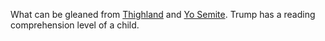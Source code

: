 What can be gleaned from <a href="https://www.reuters.com/article/us-thailand-trump/not-thigh-land-thais-amused-at-trumps-slip-idUSKCN2531FW">Thighland</a> and <a href="http://www.ethnictshirts.org/yo-semite/">Yo Semite</a>. Trump has a reading comprehension level of a child.

